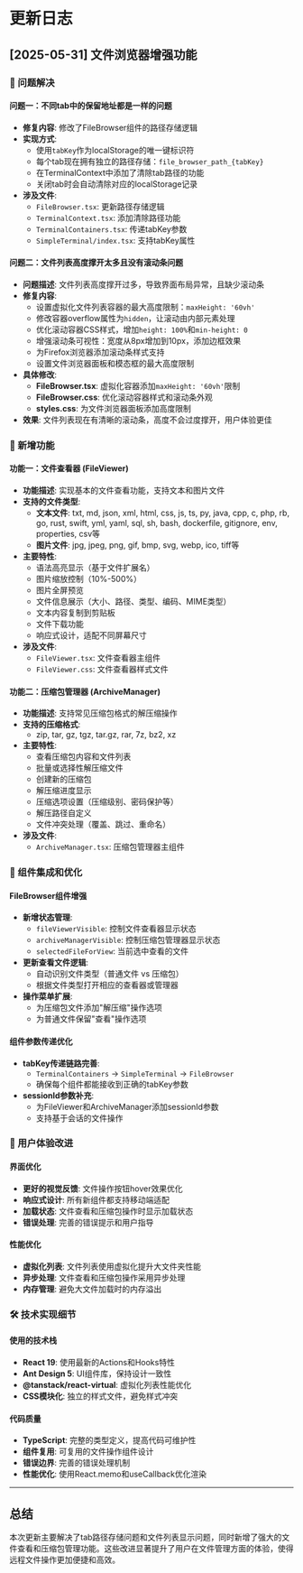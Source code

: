 # 更新日志

## [2025-05-31] 文件浏览器增强功能

### 🎯 问题解决

#### 问题一：不同tab中的保留地址都是一样的问题
- **修复内容**: 修改了FileBrowser组件的路径存储逻辑
- **实现方式**: 
  - 使用`tabKey`作为localStorage的唯一键标识符
  - 每个tab现在拥有独立的路径存储：`file_browser_path_{tabKey}`
  - 在TerminalContext中添加了清除tab路径的功能
  - 关闭tab时会自动清除对应的localStorage记录
- **涉及文件**:
  - `FileBrowser.tsx`: 更新路径存储逻辑
  - `TerminalContext.tsx`: 添加清除路径功能
  - `TerminalContainers.tsx`: 传递tabKey参数
  - `SimpleTerminal/index.tsx`: 支持tabKey属性

#### 问题二：文件列表高度撑开太多且没有滚动条问题
- **问题描述**: 文件列表高度撑开过多，导致界面布局异常，且缺少滚动条
- **修复内容**: 
  - 设置虚拟化文件列表容器的最大高度限制：`maxHeight: '60vh'`
  - 修改容器overflow属性为`hidden`，让滚动由内部元素处理
  - 优化滚动容器CSS样式，增加`height: 100%`和`min-height: 0`
  - 增强滚动条可视性：宽度从8px增加到10px，添加边框效果
  - 为Firefox浏览器添加滚动条样式支持
  - 设置文件浏览器面板和模态框的最大高度限制
- **具体修改**:
  - **FileBrowser.tsx**: 虚拟化容器添加`maxHeight: '60vh'`限制
  - **FileBrowser.css**: 优化滚动容器样式和滚动条外观
  - **styles.css**: 为文件浏览器面板添加高度限制
- **效果**: 文件列表现在有清晰的滚动条，高度不会过度撑开，用户体验更佳

### 🚀 新增功能

#### 功能一：文件查看器 (FileViewer)
- **功能描述**: 实现基本的文件查看功能，支持文本和图片文件
- **支持的文件类型**:
  - **文本文件**: txt, md, json, xml, html, css, js, ts, py, java, cpp, c, php, rb, go, rust, swift, yml, yaml, sql, sh, bash, dockerfile, gitignore, env, properties, csv等
  - **图片文件**: jpg, jpeg, png, gif, bmp, svg, webp, ico, tiff等
- **主要特性**:
  - 语法高亮显示（基于文件扩展名）
  - 图片缩放控制（10%-500%）
  - 图片全屏预览
  - 文件信息展示（大小、路径、类型、编码、MIME类型）
  - 文本内容复制到剪贴板
  - 文件下载功能
  - 响应式设计，适配不同屏幕尺寸
- **涉及文件**:
  - `FileViewer.tsx`: 文件查看器主组件
  - `FileViewer.css`: 文件查看器样式文件

#### 功能二：压缩包管理器 (ArchiveManager)
- **功能描述**: 支持常见压缩包格式的解压缩操作
- **支持的压缩格式**: 
  - zip, tar, gz, tgz, tar.gz, rar, 7z, bz2, xz
- **主要特性**:
  - 查看压缩包内容和文件列表
  - 批量或选择性解压缩文件
  - 创建新的压缩包
  - 解压缩进度显示
  - 压缩选项设置（压缩级别、密码保护等）
  - 解压路径自定义
  - 文件冲突处理（覆盖、跳过、重命名）
- **涉及文件**:
  - `ArchiveManager.tsx`: 压缩包管理器主组件

### 🔧 组件集成和优化

#### FileBrowser组件增强
- **新增状态管理**: 
  - `fileViewerVisible`: 控制文件查看器显示状态
  - `archiveManagerVisible`: 控制压缩包管理器显示状态
  - `selectedFileForView`: 当前选中查看的文件
- **更新查看文件逻辑**: 
  - 自动识别文件类型（普通文件 vs 压缩包）
  - 根据文件类型打开相应的查看器或管理器
- **操作菜单扩展**: 
  - 为压缩包文件添加"解压缩"操作选项
  - 为普通文件保留"查看"操作选项

#### 组件参数传递优化
- **tabKey传递链路完善**: 
  - `TerminalContainers` → `SimpleTerminal` → `FileBrowser`
  - 确保每个组件都能接收到正确的tabKey参数
- **sessionId参数补充**: 
  - 为FileViewer和ArchiveManager添加sessionId参数
  - 支持基于会话的文件操作

### 📱 用户体验改进

#### 界面优化
- **更好的视觉反馈**: 文件操作按钮hover效果优化
- **响应式设计**: 所有新组件都支持移动端适配
- **加载状态**: 文件查看和压缩包操作时显示加载状态
- **错误处理**: 完善的错误提示和用户指导

#### 性能优化
- **虚拟化列表**: 文件列表使用虚拟化提升大文件夹性能
- **异步处理**: 文件查看和压缩包操作采用异步处理
- **内存管理**: 避免大文件加载时的内存溢出

### 🛠️ 技术实现细节

#### 使用的技术栈
- **React 19**: 使用最新的Actions和Hooks特性
- **Ant Design 5**: UI组件库，保持设计一致性
- **@tanstack/react-virtual**: 虚拟化列表性能优化
- **CSS模块化**: 独立的样式文件，避免样式冲突

#### 代码质量
- **TypeScript**: 完整的类型定义，提高代码可维护性
- **组件复用**: 可复用的文件操作组件设计
- **错误边界**: 完善的错误处理机制
- **性能优化**: 使用React.memo和useCallback优化渲染

---

## 总结

本次更新主要解决了tab路径存储问题和文件列表显示问题，同时新增了强大的文件查看和压缩包管理功能。这些改进显著提升了用户在文件管理方面的体验，使得远程文件操作更加便捷和高效。 